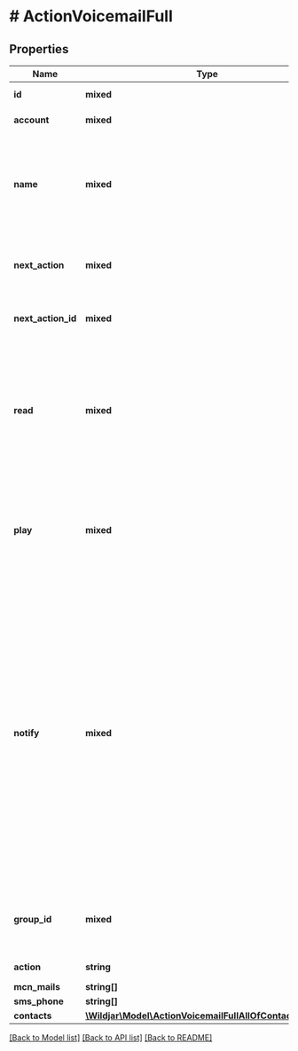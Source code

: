 # # ActionVoicemailFull

## Properties

Name | Type | Description | Notes
------------ | ------------- | ------------- | -------------
**id** | **mixed** | The action ID. | [optional] [readonly]
**account** | **mixed** | The account ID. | [optional] [readonly]
**name** | **mixed** | Friendly name of the call flow action. Used to easily identify an action in the call flow. | [optional]
**next_action** | **mixed** | Next action type to route to in the call flow. | [optional]
**next_action_id** | **mixed** | Next action ID to route to in the call flow. | [optional]
**read** | **mixed** | The voicemail message to be read to the caller using Text-to-Speech (TTS). Only populate if **not** using a recording MP3. | [optional]
**play** | **mixed** | The URI to an MP3 file to play as a voicemail message. Only populate if **not** using TTS. | [optional]
**notify** | **mixed** | When notifications are sent to email or SMS contacts:   * &#x60;always&#x60; - Notify for all call types (email only).   * &#x60;missed&#x60; - Notify for missed call types only.   * &#x60;no&#x60; - No not send call notifications by email or SMS. **Note**: Requires a voicemail action to be the next action in the call flow. | [optional]
**group_id** | **mixed** | The contact group ID the notifications will be sent to. | [optional]
**action** | **string** | The action type. | [optional] [readonly]
**mcn_mails** | **string[]** |  | [optional]
**sms_phone** | **string[]** |  | [optional]
**contacts** | [**\Wildjar\Model\ActionVoicemailFullAllOfContactsInner[]**](ActionVoicemailFullAllOfContactsInner.md) |  | [optional]

[[Back to Model list]](../../README.md#models) [[Back to API list]](../../README.md#endpoints) [[Back to README]](../../README.md)
